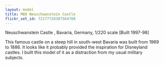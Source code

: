 ```yaml
---
layout: model
title: M88 Neuschwanstein Castle
flickr_set_id: 72177720307564708
---
```


Neuschwanstein Castle , Bavaria, Germany, 1/220 scale  [Built 1997-98]

This famous castle on a steep hill in south-west Bavaria was built from 1969 to 1886. It looks like it probably provided the inspiration for Disneyland castles. I built this model of it as a distraction from my usual military subjects.



